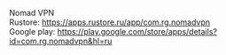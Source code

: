 Nomad VPN <br>
Rustore: https://apps.rustore.ru/app/com.rg.nomadvpn <br>
Google play: https://play.google.com/store/apps/details?id=com.rg.nomadvpn&hl=ru
